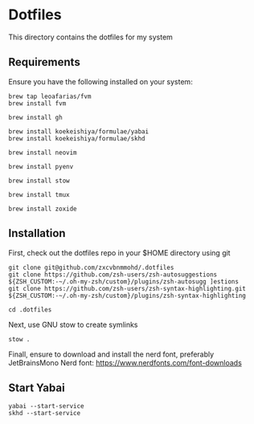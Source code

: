 # Dotfiles

This directory contains the dotfiles for my system

## Requirements

Ensure you have the following installed on your system:

```shell
brew tap leoafarias/fvm
brew install fvm

brew install gh

brew install koekeishiya/formulae/yabai
brew install koekeishiya/formulae/skhd

brew install neovim

brew install pyenv

brew install stow

brew install tmux

brew install zoxide
```

## Installation

First, check out the dotfiles repo in your $HOME directory using git

```shell
git clone git@github.com/zxcvbnmmohd/.dotfiles
git clone https://github.com/zsh-users/zsh-autosuggestions ${ZSH_CUSTOM:-~/.oh-my-zsh/custom}/plugins/zsh-autosugg ]estions
git clone https://github.com/zsh-users/zsh-syntax-highlighting.git ${ZSH_CUSTOM:-~/.oh-my-zsh/custom}/plugins/zsh-syntax-highlighting

cd .dotfiles
```

Next, use GNU stow to create symlinks

```shell
stow .
```

Finall, ensure to download and install the nerd font, preferably JetBrainsMono Nerd font:
https://www.nerdfonts.com/font-downloads

## Start Yabai

```shell
yabai --start-service
skhd --start-service
```
